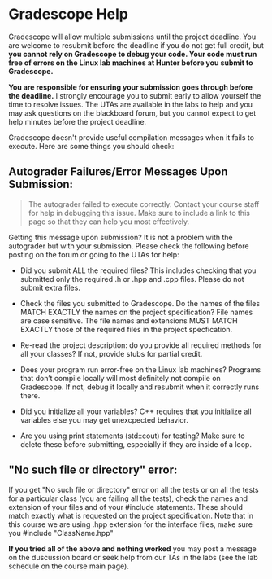 
# Gradescope Help

Gradescope will allow multiple submissions until the project deadline. You are welcome to resubmit before the deadline if you do not get full credit, but **you cannot rely on Gradescope to debug your code. Your code must run free of errors on the Linux lab machines at Hunter before you submit to Gradescope.**    

**You are responsible for ensuring your submission goes through before the deadline.** I strongly encourage you to submit early to allow yourself the time to resolve issues. The UTAs  are available in the labs to help and you may ask questions on the blackboard forum, but you cannot expect to get help minutes before the project deadline.

Gradescope doesn't provide useful compilation messages when it fails to execute. Here are some things you should check:
  
## Autograder Failures/Error Messages Upon Submission:
> The autograder failed to execute correctly. Contact your course staff for help in debugging this issue. Make sure to include a link to this page so that they can help you most effectively.

Getting this message upon submission? It is not a problem with the autograder but with your submission. Please check the following before posting on the forum or going to the UTAs for help:

- Did you submit ALL the required files? This includes checking that you submitted only the required .h or .hpp and .cpp files. Please do not submit extra files.

- Check the files you submitted to Gradescope. Do the names of the files MATCH EXACTLY the names on the project specification? File names are case sensitive. The file names and extensions MUST MATCH EXACTLY those of the required files in the project specfication.

- Re-read the project description: do you provide all required methods for all your classes? If not, provide stubs for partial credit.

- Does your program run error-free on the Linux lab machines? Programs that don’t compile locally will most definitely not compile on Gradescope. If not, debug it locally and resubmit when it correctly runs there.

- Did you initialize all your variables? C++ requires that you initialize all variables else you may get unexcpected behavior.

- Are you using print statements (std::cout) for testing? Make sure to delete these before submitting, especially if they are inside of a loop.

## "No such file or directory" error:
If you get "No such file or directory" error on all the tests or on all the tests for a particular class (you are failing all the tests), check the names and extension of your files and of your #include statements. These should match exactly what is requested on the project specification. Note that in this course we are using .hpp extension for the interface files, make sure you #include "ClassName.hpp"

**If you tried all of the above and nothing worked** you may post a message on the duscussion board or seek help from our TAs in the labs (see the lab schedule on the course main page).
